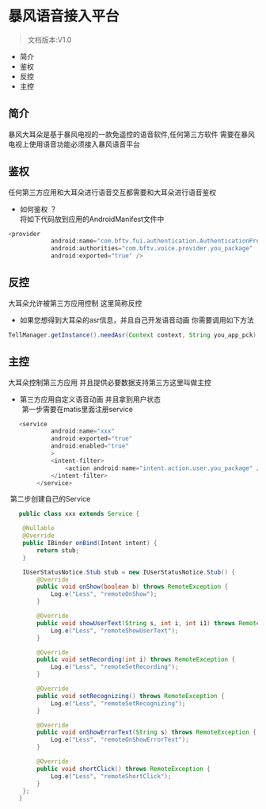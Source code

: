 # 暴风语音接入平台

> 文档版本:V1.0

- 简介
- 鉴权
- 反控
- 主控

## 简介

暴风大耳朵是基于暴风电视的一款免遥控的语音软件,任何第三方软件 需要在暴风电视上使用语音功能必须接入暴风语音平台<br>

## 鉴权

任何第三方应用和大耳朵进行语音交互都需要和大耳朵进行语音鉴权<br>

- 如何鉴权 ？<br>
将如下代码放到应用的AndroidManifest文件中<br>

```java
<provider
            android:name="com.bftv.fui.authentication.AuthenticationProvider"
            android:authorities="com.bftv.voice.provider.you_package"
            android:exported="true" />
```

## 反控

大耳朵允许被第三方应用控制 这里简称反控<br>

- 如果您想得到大耳朵的asr信息，并且自己开发语音动画 你需要调用如下方法<br>
```java
TellManager.getInstance().needAsr(Context context, String you_app_pck);
```

## 主控

大耳朵控制第三方应用 并且提供必要数据支持第三方这里叫做主控<br>

- 第三方应用自定义语音动画 并且拿到用户状态<br>
  第一步需要在matis里面注册service
```java
   <service
            android:name="xxx"
            android:exported="true"
            android:enabled="true"
            >
            <intent-filter>
                <action android:name="intent.action.user.you_package" />
            </intent-filter>
        </service>
 ```
  第二步创建自己的Service
```java
   public class xxx extends Service {

    @Nullable
    @Override
    public IBinder onBind(Intent intent) {
        return stub;
    }

    IUserStatusNotice.Stub stub = new IUserStatusNotice.Stub() {
        @Override
        public void onShow(boolean b) throws RemoteException {
            Log.e("Less", "remoteOnShow");
        }

        @Override
        public void showUserText(String s, int i, int i1) throws RemoteException {
            Log.e("Less", "remoteShowUserText");
        }

        @Override
        public void setRecording(int i) throws RemoteException {
            Log.e("Less", "remoteSetRecording");
        }

        @Override
        public void setRecognizing() throws RemoteException {
            Log.e("Less", "remoteSetRecognizing");
        }

        @Override
        public void onShowErrorText(String s) throws RemoteException {
            Log.e("Less", "remoteOnShowErrorText");
        }

        @Override
        public void shortClick() throws RemoteException {
            Log.e("Less", "remoteShortClick");
        }
    };
   }
 ```

